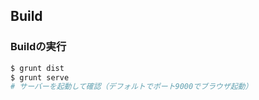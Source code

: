 ##  Build

### Buildの実行  <!-- .element: class="fragment roll-in highlight-blue" -->

~~~bash
$ grunt dist
$ grunt serve
# サーバーを起動して確認（デフォルトでポート9000でブラウザ起動）
~~~
<!-- .element: class="fragment roll-in" -->

